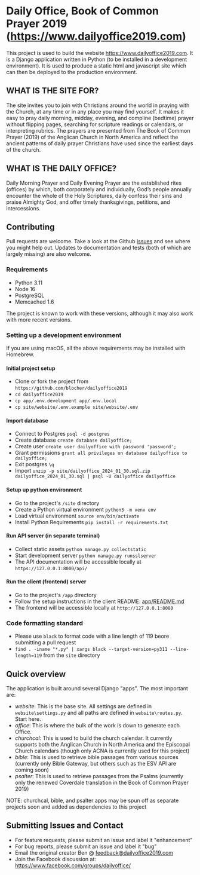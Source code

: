 # Daily Office, Book of Common Prayer 2019 (https://www.dailyoffice2019.com)
This project is used to build the website https://www.dailyoffice2019.com.  It is a Django application written in Python (to be installed in a development environment).  It is used to produce a static html and javascript site which can then be deployed to the production environment.

## WHAT IS THE SITE FOR?
The site invites you to join with Christians around the world in praying with the Church, at any time or in any place you may find yourself. It makes it easy to pray daily morning, midday, evening, and compline (bedtime) prayer without flipping pages, searching for scripture readings or calendars, or interpreting rubrics. The prayers are presented from The Book of Common Prayer (2019) of the Anglican Church in North America and reflect the ancient patterns of daily prayer Christians have used since the earliest days of the church.

## WHAT IS THE DAILY OFFICE?
Daily Morning Prayer and Daily Evening Prayer are the established rites (offices) by which, both corporately and individually, God’s people annually encounter the whole of the Holy Scriptures, daily confess their sins and praise Almighty God, and offer timely thanksgivings, petitions, and intercessions.

## Contributing
Pull requests are welcome. Take a look at the Github [issues](https://github.com/blocher/dailyoffice2019/issues) and see where you might help out. Updates to documentation and tests (both of which are largely missing) are also welcome.

### Requirements
- Python 3.11
- Node 16
- PostgreSQL
- Memcached 1.6

The project is known to work with these versions, although it may also work with more recent versions.

### Setting up a development environment
If you are using macOS, all the above requirements may be installed with Homebrew.

#### Initial project setup
- Clone or fork the project from `https://github.com/blocher/dailyoffice2019`
- `cd dailyoffice2019`
- `cp app/.env.development app/.env.local`
- `cp site/website/.env.example site/website/.env`

#### Import database
- Connect to Postgres `psql -d postgres`
- Create database `create database dailyoffice;`
- Create user `create user dailyoffice with password 'password';`
- Grant permissions `grant all privileges on database dailyoffice to dailyoffice;`
- Exit postgres `\q`
- Import `unzip -p site/dailyoffice_2024_01_30.sql.zip dailyoffice_2024_01_30.sql | psql -U dailyoffice dailyoffice`

#### Setup up python environment
- Go to the project's `/site` directory
- Create a Python virtual environment `python3 -m venv env`
- Load virtual environment `source env/bin/activate`
- Install Python Requirements `pip install -r requirements.txt`

#### Run API server (in separate terminal)
- Collect static assets `python manage.py collectstatic`
- Start development server `python manage.py runsslserver`
- The API documentation will be accessible locally at `https://127.0.0.1:8000/api/`

#### Run the client (frontend) server
- Go to the project's `/app` directory
- Follow the setup instructions in the client README: [app/README.md](app/README.md)
- The frontend will be accessible locally at `http://127.0.0.1:8080`

### Code formatting standard
- Please use `black` to format code with a line length of 119 beore submitting a pull request
- `find . -iname "*.py" | xargs black --target-version=py311 --line-length=119` from the `site` directory

## Quick overview
The application is built around several Django "apps".  The most important are:

- *website*: This is the base site.  All settings are defined in `website\settings.py` and all paths are defined in `website\routes.py`. Start here.
- *office*: This is where the bulk of the work is down to generate each Office.
- *churchcal*: This is used to build the church calendar. It currently supports both the Anglican Church in North America and the Episcopal Church calendars (though only ACNA is currently used for this project)
- *bible*: This is used to retrieve bible passages from various sources (currently only Bible Gateway, but others such as the ESV API are coming soon)
- *psalter*: This is used to retrieve passages from the Psalms (currently only the renewed Coverdale translation in the Book of Common Prayer 2019)

NOTE: churchcal, bible, and psalter apps may be spun off as separate projects soon and added as dependencies to this project

## Submitting Issues and Contact
- For feature requests, please submit an issue and label it "enhancement"
- For bug reports, please submit an issue and label it "bug"
- Email the original creator Ben @ feedback@dailyoffice2019.com
- Join the Facebook discussion at: https://www.facebook.com/groups/dailyoffice/
